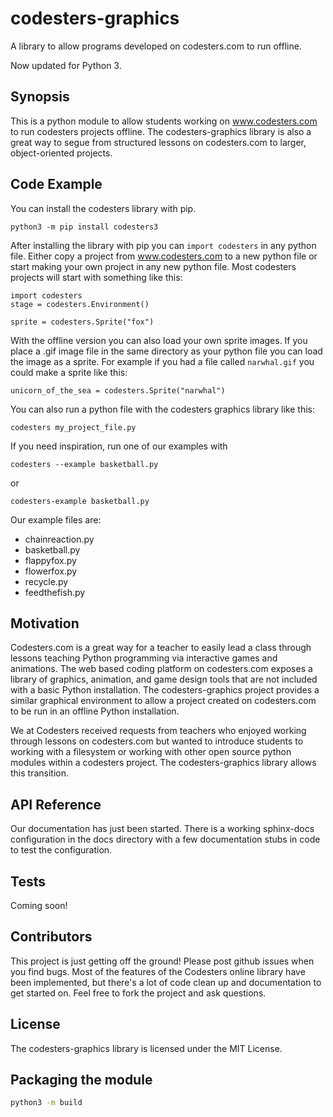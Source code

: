 # codesters-graphics
A library to allow programs developed on codesters.com to run offline.

Now updated for Python 3.

## Synopsis

This is a python module to allow students working on www.codesters.com to run codesters projects offline.
The codesters-graphics library is also a great way to segue from structured lessons on codesters.com to
larger, object-oriented projects.

## Code Example

You can install the codesters library with pip.
```
python3 -m pip install codesters3
```

After installing the library with pip you can `import codesters` in any python file.
Either copy a project from www.codesters.com to a new python file or start making your own project in any new python file.
Most codesters projects will start with something like this:
```
import codesters
stage = codesters.Environment()

sprite = codesters.Sprite("fox")
```

With the offline version you can also load your own sprite images. If you place a .gif image file in the same directory
as your python file you can load the image as a sprite. For example if you had a file called `narwhal.gif` you could make a sprite
like this:
```
unicorn_of_the_sea = codesters.Sprite("narwhal")
```

You can also run a python file with the codesters graphics library like this:
```
codesters my_project_file.py
```
If you need inspiration, run one of our examples with
```
codesters --example basketball.py
```
or
```
codesters-example basketball.py
```
Our example files are:
* chainreaction.py
* basketball.py
* flappyfox.py
* flowerfox.py
* recycle.py
* feedthefish.py



## Motivation

Codesters.com is a great way for a teacher to easily lead a class through lessons teaching Python programming via
interactive games and animations. The web based coding platform on codesters.com exposes a library of graphics,
animation, and game design tools that are not included with a basic Python installation. The codesters-graphics
project provides a similar graphical environment to allow a project created on codesters.com to be run in an
offline Python installation.

We at Codesters received requests from teachers who enjoyed working through lessons on codesters.com but wanted
to introduce students to working with a filesystem or working with other open source python modules within a
codesters project. The codesters-graphics library allows this transition.

## API Reference

Our documentation has just been started. There is a working sphinx-docs configuration in the docs directory with a
few documentation stubs in code to test the configuration.

## Tests

Coming soon!

## Contributors

This project is just getting off the ground! Please post github issues when you find bugs.
Most of the features of the Codesters online library have been implemented, but there's a lot of code clean up
and documentation to get started on. Feel free to fork the project and ask questions.

## License

The codesters-graphics library is licensed under the MIT License.

## Packaging the module

```sh
python3 -m build
```
